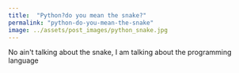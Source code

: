 ```yaml
---
title:  "Python?do you mean the snake?"
permalink: "python-do-you-mean-the-snake"
image: ../assets/post_images/python_snake.jpg
---
```

No ain't talking about the snake, I am talking about the programming language

